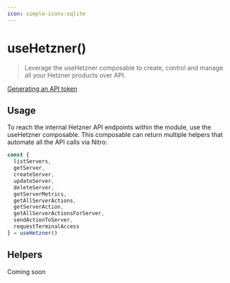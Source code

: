 ```yaml
---
icon: simple-icons:sqlite
---
```


# useHetzner()

> Leverage the useHetzner composable to create, control and manage all your Hetzner products over API.

<!-- :read-more{to=""} -->

[Generating an API token](https://docs.hetzner.com/cloud/api/getting-started/generating-api-token)

## Usage

To reach the internal Hetzner API endpoints within the module, use the useHetzner composable. 
This composable can return multiple helpers that automate all the API calls via Nitro:

```ts
const { 
  listServers, 
  getServer, 
  createServer, 
  updateServer, 
  deleteServer, 
  getServerMetrics, 
  getAllServerActions, 
  getServerAction, 
  getAllServerActionsForServer, 
  sendActionToServer, 
  requestTerminalAccess
} = useHetzner()

```

## Helpers

Coming soon
